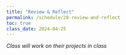```yaml
---
title: "Review & Reflect"
permalink: /schedule/28-review-and-reflect
toc: true
class_date: 2024-04-25
---
```


*Class will work on their projects in class*